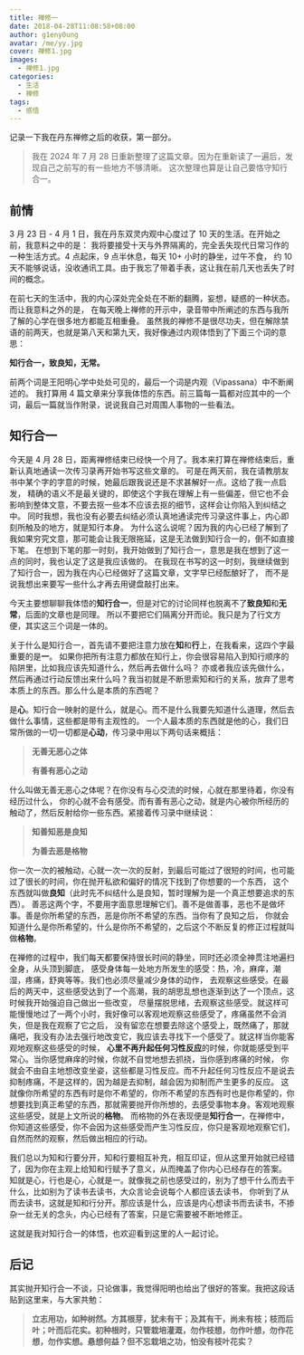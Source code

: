 ```yaml
---
title: 禅修一
date: 2018-04-28T11:08:58+08:00
author: g1eny0ung
avatar: /me/yy.jpg
cover: 禅修1.jpg
images:
  - 禅修1.jpg
categories:
  - 生活
  - 禅修
tags:
  - 感悟
---
```


记录一下我在丹东禅修之后的收获，第一部分。

<!--more-->

> 我在 2024 年 7 月 28 日重新整理了这篇文章。因为在重新读了一遍后，发现自己之前写的有一些地方不够清晰。
> 这次整理也算是让自己要恪守知行合一。

## 前情

3 月 23 日 - 4 月 1 日，我在丹东双灵内观中心度过了 10 天的生活。在开始之前，我意料之中的是：
我将要接受十天与外界隔离的，完全丢失现代日常习作的一种生活方式。4 点起床，9 点半休息，每天 10+ 小时的静坐，过午不食，
约 10 天不能够说话，没收通讯工具。由于我忘了带着手表，这让我在前几天也丢失了时间的概念。

在前七天的生活中，我的内心深处完全处在不断的翻腾，妄想，疑惑的一种状态。而让我意料之外的是，
在每天晚上禅修的开示中，录音带中所阐述的东西与我所了解的心学在很多地方都能互相重叠。
虽然我的禅修不是很尽功夫，但在解除禁语的前两天，也就是第八天和第九天，我好像通过内观体悟到了下面三个词的意思：

**知行合一，致良知，无常。**

前两个词是王阳明心学中处处可见的，最后一个词是内观（Vipassana）中不断阐述的。
我打算用 4 篇文章来分享我体悟的东西。前三篇每一篇都对应其中的一个词，最后一篇就当作附录，说说我自己对周围人事物的一些看法。

## 知行合一

今天是 4 月 28 日，距离禅修结束已经快一个月了。我本来打算在禅修结束后，重新认真地通读一次传习录再开始书写这些文章的。
可是在两天前，我在请教朋友书中某个字的字意的时候，她最后跟我说还是不求甚解好一点。这给了我一点启发，
精确的语义不是最关键的，即使这个字我在理解上有一些偏差，但它也不会影响到整体文意，不要去抠一些本不应该去抠的细节，这样会让你陷入到纠结之中。
同时我想，我也没有必要去纠结必须认真地通读完传习录这件事上，内心即刻所触及的地方，就是知行本身。
为什么这么说呢？因为我的内心已经了解到了我如果穷究文意，那可能会让我无限拖延，这是无法做到知行合一的，倒不如直接下笔。
在想到下笔的那一时刻，我开始做到了知行合一，意思是我在想到了这一点的同时，我也认定了这是我应该做的。
在我现在书写的这一时刻，我继续做到了知行合一，因为我在内心已经做好了这篇文章，文字早已经酝酿好了，
而不是说我想出来要写一些什么才再去用键盘敲打出来。

今天主要想聊聊我体悟的**知行合一**，但是对它的讨论同样也脱离不了**致良知**和**无常**，后面的文章也是同理。
所以不要把它们隔离分开而论。我只是为了行文方便，其实这三个词是一体的。

关于什么是知行合一，首先请不要把注意力放在**知**和**行**上，在我看来，这四个字最重要的是**一**。
如果你把所有注意力都放在知行上，你会很容易陷入到知行顺序的陷阱里，比如我应该先知道什么，然后再去做什么吗？
亦或者我应该先做什么，然后再通过行动反馈出来什么吗？我当初就是不断思索知和行的关系，放弃了思考本质上的东西。那么什么是本质的东西呢？

是**心**。知行合一映射的是什么，就是心。而不是什么我要先知道什么道理，然后去做什么事情，这些都是带有主观性的。
一个人最本质的东西就是他的心，我们日常所做的一切一切都是**心动**，传习录中用以下两句话来概括：

> **无善无恶心之体**
>
> **有善有恶心之动**

什么叫做无善无恶心之体呢？在你没有与心交流的时候，心就在那里待着，你没有经历过什么，
你的心就不会有感受。而有善有恶心之动，就是内心被你所经历的触动了，然后反射给你一些东西。紧接着传习录中继续说：

> **知善知恶是良知**
>
> **为善去恶是格物**

你一次一次的被触动，心就一次一次的反射，到最后可能过了很短的时间，也可能过了很长的时间，你在抛开私欲和偏好的情况下找到了你想要的一个东西，
这个东西就叫做**良知**（此时先不纠结什么是良知，暂时理解为是一个真正想要追求的东西）。
善恶这两个字，不要用字面意思理解它们。善不是做善事，恶也不是做坏事。善是你所希望的东西，恶是你所不希望的东西。当你有了良知之后，
你就会知道什么是你所希望的，什么是你所不希望的，之后这个不断反复的修正过程就叫做**格物**。

在禅修的过程中，我们每天都要保持很长时间的静坐，同时还必须全神贯注地遍扫全身，从头顶到脚底，
感受身体每一处地方所发生的感受：热，冷，麻痒，潮湿，疼痛，舒爽等等。我们也必须尽量减少身体的动作，
去观察这些感受。在最后的两天中，这些感受达到了一个高潮，我的胡思乱想也逐渐到达了一个顶点，这时候我开始强迫自己做出一些改变，
尽量摆脱思绪，去观察这些感受。就这样可能慢慢地过了一两个小时，我好像可以客观地观察这些感受了，疼痛虽然不会消失，但是我在观察了它之后，
没有留恋在想要去除这个感受上，既然痛了，那就痛吧，我没有办法去强行地改变它，我应该去寻找下一个感受了。就这样当你能客观地观察这些感受的时候，
**心里不再升起任何习性反应**的时候，你就能感受到平常心。当你感觉麻痒的时候，你就不自觉地想去抓挠，当你感到疼痛的时候，
你就会不由自主地想改变坐姿，这些都是习性反应。而不升起任何习性反应不是说去抑制疼痛，不是这样的，因为越是去抑制，越会因为抑制而产生更多的反应。
这就像你所希望的东西有时是你不希望的，你所不希望的东西有时也是你希望的，你想要找到真正希望的东西，那就需要抛开你所想的，去感受事物本身。客观地观察这些感受，就是上文所说的**格物**。
而格物的外在表现便是**知行合一**，在禅修中，你知道这些感受，你不会因为这些感受而产生习性反应，你只是客观地观察它们，自然而然的观察，然后做出相应的行动。

我们总以为知和行要分开，知和行要相互补充，相互印证，但从这里开始就已经错了，因为你在主观上给知和行赋予了意义，从而掩盖了你内心已经存在的答案。
知就是心，行也是心，心就是一。就像我之前也感受过的，别为了想干什么而去干什么，比如别为了读书去读书，大众言论会说每个人都应该去读书，
你听到了从而去读书，这就是知和行分开。那应该是什么，应该是内心想读书而去读书，不掺杂一丝无关的念头，内心已经有了答案，只是它需要被不断地修正。

这就是我对知行合一的体悟，也欢迎看到这里的人一起讨论。

## 后记

其实抛开知行合一不谈，只论做事，我觉得阳明也给出了很好的答案。我把这段话贴到这里来，与大家共勉：

> **立志用功，如种树然。方其根芽，犹未有干；及其有干，尚未有枝；枝而后叶；叶而后花实。初种根时，只管栽培灌溉，勿作枝想，勿作叶想，勿作花想，勿作实想。悬想何益？但不忘栽培之功，怕没有枝叶花实？**
